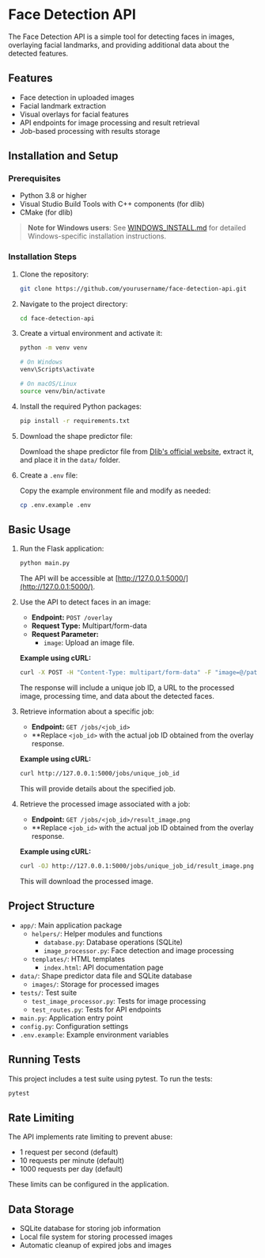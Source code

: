 # Face Detection API

The Face Detection API is a simple tool for detecting faces in images, overlaying facial landmarks, and providing additional data about the detected features.

## Features

- Face detection in uploaded images
- Facial landmark extraction
- Visual overlays for facial features
- API endpoints for image processing and result retrieval
- Job-based processing with results storage

## Installation and Setup

### Prerequisites

- Python 3.8 or higher
- Visual Studio Build Tools with C++ components (for dlib)
- CMake (for dlib)

> **Note for Windows users**: See [WINDOWS_INSTALL.md](WINDOWS_INSTALL.md) for detailed Windows-specific installation instructions.

### Installation Steps

1. Clone the repository:

   ```bash
   git clone https://github.com/yourusername/face-detection-api.git
   ```

2. Navigate to the project directory:

   ```bash
   cd face-detection-api
   ```

3. Create a virtual environment and activate it:

   ```bash
   python -m venv venv
   
   # On Windows
   venv\Scripts\activate
   
   # On macOS/Linux
   source venv/bin/activate
   ```

4. Install the required Python packages:

   ```bash
   pip install -r requirements.txt
   ```

5. Download the shape predictor file:

   Download the shape predictor file from [Dlib's official website](http://dlib.net/files/shape_predictor_68_face_landmarks.dat.bz2), extract it, and place it in the `data/` folder.

6. Create a `.env` file:

   Copy the example environment file and modify as needed:

   ```bash
   cp .env.example .env
   ```

## Basic Usage

1. Run the Flask application:

   ```bash
   python main.py
   ```

   The API will be accessible at [http://127.0.0.1:5000/](http://127.0.0.1:5000/).

2. Use the API to detect faces in an image:

   - **Endpoint:** `POST /overlay`
   - **Request Type:** Multipart/form-data
   - **Request Parameter:**
     - `image`: Upload an image file.

   **Example using cURL:**

   ```bash
   curl -X POST -H "Content-Type: multipart/form-data" -F "image=@/path/to/your/image.jpg" http://127.0.0.1:5000/overlay
   ```

   The response will include a unique job ID, a URL to the processed image, processing time, and data about the detected faces.

3. Retrieve information about a specific job:

   - **Endpoint:** `GET /jobs/<job_id>`
   - **Replace `<job_id>` with the actual job ID obtained from the overlay response.

   **Example using cURL:**

   ```bash
   curl http://127.0.0.1:5000/jobs/unique_job_id
   ```

   This will provide details about the specified job.

4. Retrieve the processed image associated with a job:

   - **Endpoint:** `GET /jobs/<job_id>/result_image.png`
   - **Replace `<job_id>` with the actual job ID obtained from the overlay response.

   **Example using cURL:**

   ```bash
   curl -OJ http://127.0.0.1:5000/jobs/unique_job_id/result_image.png
   ```

   This will download the processed image.

## Project Structure

- `app/`: Main application package
  - `helpers/`: Helper modules and functions
    - `database.py`: Database operations (SQLite)
    - `image_processor.py`: Face detection and image processing
  - `templates/`: HTML templates
    - `index.html`: API documentation page
- `data/`: Shape predictor data file and SQLite database
  - `images/`: Storage for processed images
- `tests/`: Test suite
  - `test_image_processor.py`: Tests for image processing
  - `test_routes.py`: Tests for API endpoints
- `main.py`: Application entry point
- `config.py`: Configuration settings
- `.env.example`: Example environment variables

## Running Tests

This project includes a test suite using pytest. To run the tests:

```bash
pytest
```

## Rate Limiting

The API implements rate limiting to prevent abuse:
- 1 request per second (default)
- 10 requests per minute (default)
- 1000 requests per day (default)

These limits can be configured in the application.

## Data Storage

- SQLite database for storing job information
- Local file system for storing processed images
- Automatic cleanup of expired jobs and images